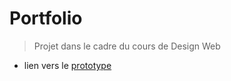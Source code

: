 # Portfolio

> Projet dans le cadre du cours de Design Web

- lien vers le [prototype](https://www.figma.com/file/CWqutSiFXm1OEDfcrmsMdy/Portfolio?node-id=51%3A2)
